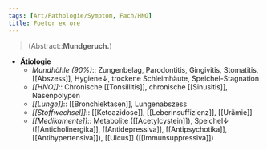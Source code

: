 ```yaml
---
tags: [Art/Pathologie/Symptom, Fach/HNO]
title: Foetor ex ore
---
```

> (Abstract::**Mundgeruch.**)
- **Ätiologie**
	- *Mundhöhle (90%)*:: Zungenbelag, Parodontitis, Gingivitis, Stomatitis, [[Abszess]], Hygiene↓, trockene Schleimhäute, Speichel-Stagnation
	- *[[HNO]]*:: Chronische [[Tonsillitis]], chronische [[Sinusitis]], Nasenpolypen
	- *[[Lunge]]*:: [[Bronchiektasen]], Lungenabszess
	- *[[Stoffwechsel]]*:: [[Ketoazidose]], [[Leberinsuffizienz]], [[Urämie]]
	- *[[Medikamente]]*:: Metabolite ([[Acetylcystein]]), Speichel↓ ([[Anticholinergika]], [[Antidepressiva]], [[Antipsychotika]], [[Antihypertensiva]]), [[Ulcus]] ([[Immunsuppressiva]])